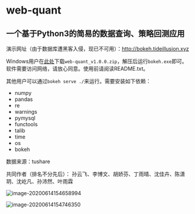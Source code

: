 # web-quant
## 一个基于Python3的简易的数据查询、策略回测应用
演示网址（由于数据库遭黑客入侵，现已不可用）：http://bokeh.tideillusion.xyz

Windows用户在[此处](https://github.com/tideillusion/web-quant/releases/download/v1.0.0/web-quant_v1.0.0.zip)下载`web-quant_v1.0.0.zip`，解压后运行`bokeh.exe`即可。软件需要访问网络，请放心同意。使用前请阅读README.txt。

其他用户可以通过`bokeh serve ./`来运行。需要安装如下依赖：
- numpy
- pandas
- re
- warnings
- pymysql
- functools
- talib
- time
- os
- bokeh

数据来源：tushare

共同作者（排名不分先后）：
孙云飞、李博文、胡娇芬、丁雨晴、沈佳卉、陈潇玥、沈屹凡、孙沛然、叶雨霖

![image-20200614154658994](README/image-20200614154658994.png)

![image-20200614154746350](README/image-20200614154746350.png)
